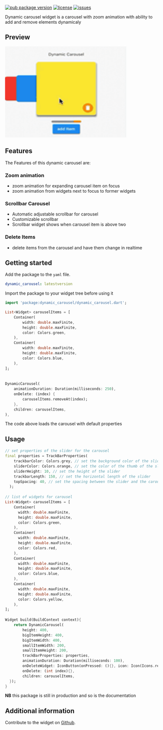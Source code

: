 [![pub package version](https://img.shields.io/pub/v/date_format_field)](https://pub.dev/packages/date_format_field)
[![license](https://img.shields.io/github/license/AnthonyAniobi/Date_Format_Field)](https://github.com/AnthonyAniobi/Dynamic_Carousel)
[![issues](https://img.shields.io/github/issues/AnthonyAniobi/Date_Format_Field)](https://github.com/AnthonyAniobi/Dynamic_Carousel)

Dynamic carousel widget is a carousel with zoom animation with ability to add and remove elements dynamicaly


## Preview
<img src='https://raw.githubusercontent.com/AnthonyAniobi/Dynamic_Carousel/main/screenshots/dynamic_carousel_preview.gif' width='400' height='300'>


## Features
The Features of this dynamic carousel are:
### Zoom animation
* zoom animation for expanding carousel item on focus
* zoom animation from widgets next to focus to former widgets

### Scrollbar Carousel
* Automatic adjustable scrollbar for carousel
* Customizable scrollbar
* Scrollbar widget shows when carousel item is above two

### Delete Items
* delete items from the carousel and have them change in realtime


## Getting started

Add the package to the `yaml` file.
```yaml
dynamic_carousel: latestversion
```

Import the package to your widget tree before using it
```dart
import 'package:dynamic_carousel/dynamic_carousel.dart';
```

```dart
List<Widget> carouselItems = [
    Container(
        width: double.maxFinite,
        height: double.maxFinite,
        color: Colors.green,
    ),
    Container(
        width: double.maxFinite,
        height: double.maxFinite,
        color: Colors.blue,
    ),
];


DynamicCarousel(
    animationDuration: Duration(milliseconds: 250),
    onDelete: (index) {
        carouselItems.removeAt(index);
    },
    children: carouselItems,
),
```
The code above loads the carousel with default properties


## Usage

```dart
// set properties of the slider for the carousel
final properties = TrackBarProperties(
    trackbarColor: Colors.grey, // set the background color of the slider
    sliderColor: Colors.orange, // set the color of the thumb of the slider
    sliderHeight: 10, // set the height of the slider
    trackbarLength: 150, // set the horizontal length of the slider
    topSpacing: 40, // set the spacing between the slider and the carousel
  );

// list of widgets for carousel
List<Widget> carouselItems = [
    Container(
      width: double.maxFinite,
      height: double.maxFinite,
      color: Colors.green,
    ),
    Container(
      width: double.maxFinite,
      height: double.maxFinite,
      color: Colors.red,
    ),
    Container(
      width: double.maxFinite,
      height: double.maxFinite,
      color: Colors.blue,
    ),
    Container(
      width: double.maxFinite,
      height: double.maxFinite,
      color: Colors.yellow,
    ),
];

Widget build(BuildContext context){
    return DynamicCarousel(
        height: 400,
        bigItemHeight: 400,
        bigItemWidth: 400,
        smallItemWidth: 200,
        smallItemHeight: 200,
        trackBarProperties: properties,
        animationDuration: Duration(milliseconds: 100),
        onDeleteWidget: IconButton(onPressed: (){}, icon: Icon(Icons.remove)), // customized delete icon
        onDelete: (int index){},
        children: carouselItems,
  });
}

```

**NB** this package is still in production and so is the documentation


## Additional information

Contribute to the widget on [Github](https://github.com/AnthonyAniobi/Dynamic_Carousel).
